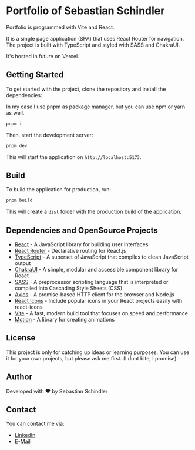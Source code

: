 # Portfolio of Sebastian Schindler

Portfolio is programmed with Vite and React.

It is a single page application (SPA) that uses React Router for navigation.
The project is built with TypeScript and styled with SASS and ChakraUI.

It's hosted in future on Vercel.

## Getting Started

To get started with the project, clone the repository and install the dependencies:

In my case I use pnpm as package manager, but you can use npm or yarn as well.

```bash
pnpm i
```

Then, start the development server:

```bash
pnpm dev
```

This will start the application on `http://localhost:5173`.

## Build

To build the application for production, run:

```bash
pnpm build
```

This will create a `dist` folder with the production build of the application.

## Dependencies and OpenSource Projects

- [React](https://reactjs.org/) - A JavaScript library for building user interfaces
- [React Router](https://reactrouter.com/) - Declarative routing for React.js
- [TypeScript](https://www.typescriptlang.org/) - A superset of JavaScript that compiles to clean JavaScript output
- [ChakraUI](https://chakra-ui.com/) - A simple, modular and accessible component library for React
- [SASS](https://sass-lang.com/) - A preprocessor scripting language that is interpreted or compiled into Cascading
  Style Sheets (CSS)
- [Axios](https://axios-http.com/) - A promise-based HTTP client for the browser and Node.js
- [React Icons](https://react-icons.github.io/react-icons/) - Include popular icons in your React projects easily with
  react-icons
- [Vite](https://vitejs.dev/) - A fast, modern build tool that focuses on speed and performance
- [Motion](https://motion.dev/) - A library for creating animations

## License

This project is only for catching up ideas or learning purposes.
You can use it for your own projects, but please ask me first. (I dont bite, I promise)

## Author

Developed with ❤️ by Sebastian Schindler

## Contact

You can contact me via:

- [LinkedIn](https://www.linkedin.com/in/sebastian-schindler-aa216526a/)
- [E-Mail](mailto:sebastian@schindlertai.de)